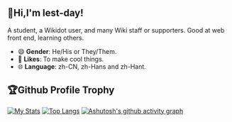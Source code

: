 ## 👀Hi,I'm lest-day!
A student, a Wikidot user, and many Wiki staff or supporters. Good at web front end, learning others.

* 😄 **Gender**: He/His or They/Them.
* 💖 **Likes**: To make cool things.
* 🌐 **Language**: zh-CN, zh-Hans and zh-Hant.

## 🏆Github Profile Trophy
[![My Stats](https://readme.lestday233.eu.org/api?username=lest-day&count_private=true&locale=cn&theme=dracula&line_height=20)]()
[![Top Langs](https://readme.lestday233.eu.org/api/top-langs/?username=anuraghazra&layout=compact&locale=cn&theme=dracula)]()
[![Ashutosh's github activity graph](https://github-readme-activity-graph.vercel.app/graph?username=lest-day&theme=github)]()
